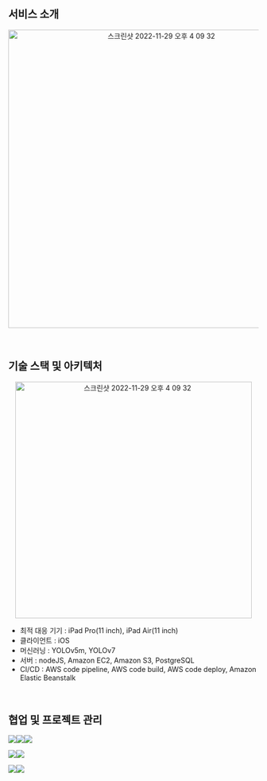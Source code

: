 ## 서비스 소개

<p align="center"><img width="600" alt="스크린샷 2022-11-29 오후 4 09 32" src="https://user-images.githubusercontent.com/25932970/206822172-473e1476-38b1-4360-a048-b947de99fb64.svg"></p>
</br>

## 기술 스택 및 아키텍처
<p align="center"><img width="476" alt="스크린샷 2022-11-29 오후 4 09 32" src="https://user-images.githubusercontent.com/25932970/206822087-b2822852-82d2-4af9-b0fe-3d7fcec67bdc.png"></p>


- 최적 대응 기기 : iPad Pro(11 inch), iPad Air(11 inch)
- 클라이언트 : iOS
- 머신러닝 : YOLOv5m, YOLOv7
- 서버 : nodeJS, Amazon EC2, Amazon S3, PostgreSQL
- CI/CD : AWS code pipeline, AWS code build, AWS code deploy, Amazon Elastic Beanstalk



</br>

## 협업 및 프로젝트 관리

<img src="https://img.shields.io/badge/Notion-000000?style=flat-square&logo=Notion&logoColor=white"/><img src="https://img.shields.io/badge/Git-F05032?style=flat-square&logo=Git&logoColor=white"/><img src="https://img.shields.io/badge/GitKraken-179287?style=flat-square&logo=GitKraken&logoColor=white"/>

<img src="https://img.shields.io/badge/Figma-4A154B?style=flat-square&logo=Figma&logoColor=white"/><img src="https://img.shields.io/badge/Zeplin-FFA537?style=flat-square&logo=Zeplin&logoColor=white"/>

<img src="https://img.shields.io/badge/DataGrip-000000?style=flat-square&logo=DataGrip&logoColor=white"/><img src="https://img.shields.io/badge/Postman-FF6C37?style=flat-square&logo=Postman&logoColor=white"/>
